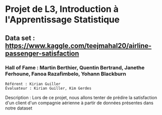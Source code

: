 # Projet de L3, Introduction à l'Apprentissage Statistique

## Data set : https://www.kaggle.com/teejmahal20/airline-passenger-satisfaction

### Hall of Fame : Martin Berthier, Quentin Bertrand, Janethe Ferhoune, Fanoa Razafimbelo, Yohann Blackburn
    Référent : Kirian Guiller
    Évaluateur : Kirian Guiller, Kim Gerdes
   
Description : Lors de ce projet, nous allons tenter de prédire la satisfaction d'un client d'un compagnie aérienne à partir de données présentes dans notre dataset
